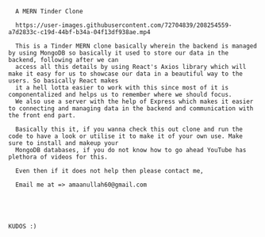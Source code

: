      A MERN Tinder Clone
      
      https://user-images.githubusercontent.com/72704839/208254559-a7d2833c-c19d-44bf-b34a-04f13df938ae.mp4
      
      This is a Tinder MERN clone basically wherein the backend is managed by using MongoDB so basically it used to store our data in the backend, following after we can 
      access all this details by using React's Axios library which will make it easy for us to showcase our data in a beautiful way to the users. So basically React makes
      it a hell lotta easier to work with this since most of it is componentalized and helps us to remember where we should focus. 
      We also use a server with the help of Express which makes it easier to connecting and managing data in the backend and communication with the front end part.
      
      Basically this it, if you wanna check this out clone and run the code to have a look or utilise it to make it of your own use. Make sure to install and makeup your 
      MongoDB databases, if you do not know how to go ahead YouTube has plethora of videos for this.
      
      Even then if it does not help then please contact me,
      
      Email me at => amaanullah60@gmail.com
      
      
      
      
                                                                                  KUDOS :)
